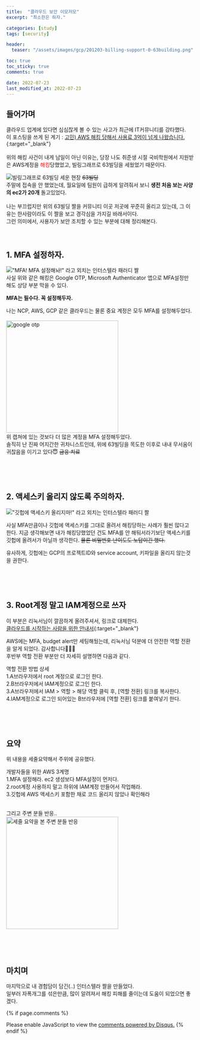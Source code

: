 ```yaml
---
title:  "클라우드 보안 이모저모"
excerpt: "최소한은 하자."

categories: [study]
tags: [security]

header:
  teaser: "/assets/images/gcp/201203-billing-support-0-63building.png" 

toc: true
toc_sticky: true
comments: true

date: 2022-07-23
last_modified_at: 2022-07-23
---
```

## 들어가며

클라우드 업계에 있다면 심심찮게 볼 수 있는 사고가 최근에 IT커뮤니티를 강타했다. <br>
이 포스팅을 쓰게 된 계기 : [고민) AWS 해킹 당해서 사용료 3억이 넘게 나왔습니다. ](https://www.clien.net/service/board/park/17225662){:target="_blank"}
<br>
<br>
위의 해킹 사건이 내게 남일이 아닌 이유는, 당장 나도 취준생 시절 국비학원에서 지원받은 AWS계정을 <span style="color: red">해킹</span>당했었고, 빌링그래프로 63빌딩을 세웠었기 때문이다. 

![빌링그래프로 63빌딩 세운 현장](/assets/images/gcp/201203-billing-support-0-63building.png)
~~63빌딩~~ <br>
주말에 접속을 안 했었는데, 월요일에 팀원이 급하게 알려줘서 보니 **생전 처음 보는 사양의 ec2가 20개** 돌고있었다.
<br><br>
나는 부끄럽지만 위의 63빌딩 짤을 커뮤니티 이곳 저곳에 꾸준히 올리고 있는데, 그 이유는 한사람이라도 이 짤을 보고 경각심을 가지길 바래서이다.<br>
그런 의미에서, 사용자가 보안 조치할 수 있는 부분에 대해 정리해본다.
<br>
<br>
<br>

## 1. MFA 설정하자.

!["MFA! MFA 설정해놔!" 라고 외치는 인터스텔라 패러디 짤](/assets/images/gcp/201203-billing-support-mfa-400.gif) <br>
사실 위와 같은 해킹은 Google OTP, Microsoft Authenticator 앱으로 MFA설정만 해도 상당 부분 막을 수 있다.

**MFA는 필수다. 꼭 설정해두자.**

나는 NCP, AWS, GCP 같은 클라우드는 물론 중요 계정은 모두 MFA를 설정해두었다.<br>  
<img src="/assets/images/gcp/220515-cloud-security-mfa-list.jpg" width="300px" title="google otp" alt="google otp">
<br>
위 캡쳐에 있는 것보다 더 많은 계정을 MFA 설정해두었다. <br>
솔직히 난 진짜 어지간한 귀차니스트인데, 위에 63빌딩을 목도한 이후로 내내 무서움이 귀찮음을 이기고 있다😇  ~~금융 치료~~

<br>
<br>
<br>

## 2. 액세스키 올리지 않도록 주의하자.

!["깃헙에 액세스키 올리지마!" 라고 외치는 인터스텔라 패러디 짤](/assets/images/gcp/220515-cloud-security-do-not-upload-access-key-to-github-interstella-400.gif)


사실 MFA만큼이나 깃헙에 액세스키를 그대로 올려서 해킹당하는 사례가 훨씬 많다고 한다.
지금 생각해보면 내가 해킹당했었던 건도 MFA를 안 해둬서라기보단 액세스키를 깃헙에 올려서가 아닐까 생각한다. ~~물론 비밀번호 난이도도 노답이긴 했다.~~

유사하게, 깃헙에는 GCP의 프로젝트ID와 service account, 키파일을 올리지 않는것을 권한다.

<br>
<br>
<br>

## 3. Root계정 말고 IAM계정으로 쓰자

이 부분은 리눅서님이 깔끔하게 올려주셔서, 링크로 대체한다. <br>
[클라우드를 시작하는 사람을 위한 안내서](https://linuxer.name/2022/05/%ed%81%b4%eb%9d%bc%ec%9a%b0%eb%93%9c%eb%a5%bc-%ec%8b%9c%ec%9e%91%ed%95%98%eb%8a%94-%ec%82%ac%eb%9e%8c%ec%9d%84-%ec%9c%84%ed%95%9c-%ec%95%88%eb%82%b4%ec%84%9c/){:target="_blank"}

AWS에는 MFA, budget alert만 세팅해뒀는데, 리눅서님 덕분에 더 안전한 역할 전환을 알게 되었다. 감사합니다🙇🏻‍♀️   
후반부 역할 전환 부분만 더 자세히 설명하면 다음과 같다.   

역할 전환 방법 상세 <br>
1.A브라우저에서 root 계정으로 로그인 한다.   <br>
2.B브라우저에서 IAM계정으로 로그인 한다.   <br>
3.A브라우저에서 IAM > 역할 > 해당 역할 클릭 후, [역할 전환] 링크를 복사한다.   <br>
4.IAM계정으로 로그인 되어있는 B브라우저에 [역할 전환] 링크를 붙여넣기 한다.   

<br>
<br>
<br>

## 요약

위 내용을 세줄요약해서 주위에 공유했다.<br>

개발자들을 위한 AWS 3계명 <br>
1.MFA 설정해라. ec2 생성보다 MFA설정이 먼저다. <br>
2.root계정 사용하지 말고 하위에 IAM계정 만들어서 작업해라. <br>
3.깃헙에 AWS 액세스키 포함한 채로 코드 올리지 않았나 확인해라

<br>
그리고 주변 분들 반응.. <br>
<img src="/assets/images/gcp/220515-cloud-security-summary.jpg" width="300px" title="세줄 요약을 본 주변 분들 반응" alt="세줄 요약을 본 주변 분들 반응">

<br><br><br>

## 마치며

마지막으로 내 경험담이 담긴(..) 인터스텔라 짤을 만들었다.<br>
일부러 자폭개그를 섞은만큼, 많이 알려져서 해킹 피해를 줄이는데 도움이 되었으면 좋겠다.

{% if page.comments %}
<div id="disqus_thread"></div>
<script>
    (function() { // DON'T EDIT BELOW THIS LINE
    var d = document, s = d.createElement('script');
    s.src = 'https://lifeoncloud-github-io.disqus.com/embed.js';
    s.setAttribute('data-timestamp', +new Date());
    (d.head || d.body).appendChild(s);
    })();
</script>
<noscript>Please enable JavaScript to view the <a href="https://disqus.com/?ref_noscript">comments powered by Disqus.</a></noscript>
{% endif %}
